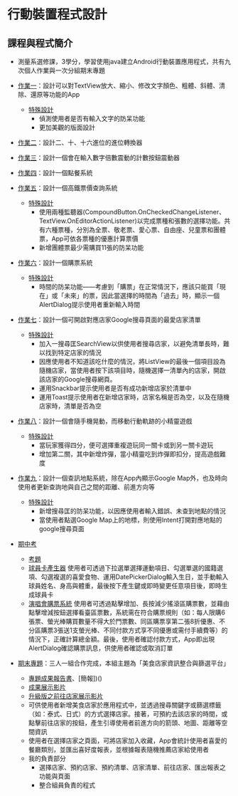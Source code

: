 行動裝置程式設計
==
## 課程與程式簡介
- 測量系選修課，3學分，學習使用java建立Android行動裝置應用程式，共有九次個人作業與一次分組期末專題
  
- [作業一](https://github.com/janiceHuuu/113-1-mobile-application-programming/tree/main/F64126147_CH02_practice1)：設計可以對TextView放大、縮小、修改文字顏色、粗體、斜體、清除、還原等功能的App
  - [特殊設計](https://github.com/janiceHuuu/113-1-mobile-application-programming/blob/main/F64126147_CH02_practice1/F64126147_%E8%83%A1%E7%91%80%E7%9C%9F_%E7%B7%B4%E7%BF%92%E4%B8%80%E7%89%B9%E6%AE%8A%E8%A8%AD%E8%A8%88.pdf)
    - 偵測使用者是否有輸入文字的防呆功能
    - 更加美觀的版面設計
      
- [作業二](https://github.com/janiceHuuu/113-1-mobile-application-programming/tree/main/F64126147_CH03_practice2)：設計二、十、十六進位的進位轉換器
  
- [作業三](https://github.com/janiceHuuu/113-1-mobile-application-programming/tree/main/F64126147_CH04_practice3)：設計一個會在輸入數字倍數震動的計數按鈕震動器
  
- [作業四](https://github.com/janiceHuuu/113-1-mobile-application-programming/tree/main/F64126147_CH05_practice4)：設計一個點餐系統
  
- [作業五](https://github.com/janiceHuuu/113-1-mobile-application-programming/tree/main/F64126147_CH06_practice5)：設計一個高鐵票價查詢系統
  - [特殊設計](https://github.com/janiceHuuu/113-1-mobile-application-programming/blob/main/F64126147_CH06_practice5/F64126147_%E8%83%A1%E7%91%80%E7%9C%9F_%E7%B7%B4%E7%BF%92%E4%BA%94%E7%89%B9%E6%AE%8A%E8%A8%AD%E8%A8%88.pdf)
    - 使用兩種監聽器(CompoundButton.OnCheckedChangeListener、TextView.OnEditorActionListener)以完成票種和張數的選擇功能。共有六種票種，分別為全票、敬老票、愛心票、自由座、兒童票和團體票，App可依各票種的優惠計算票價
    - 新增團體票最少需購買11張的防呆功能
      
- [作業六](https://github.com/janiceHuuu/113-1-mobile-application-programming/tree/main/F64126147_CH07_practice6)：設計一個購票系統
  - [特殊設計](https://github.com/janiceHuuu/113-1-mobile-application-programming/blob/main/F64126147_CH07_practice6/F64126147_%E8%83%A1%E7%91%80%E7%9C%9F_%E7%B7%B4%E7%BF%92%E5%85%AD%E7%89%B9%E6%AE%8A%E8%A8%AD%E8%A8%88.pdf)
    - 時間的防呆功能——考慮到「購票」在正常情況下，應該只能買「現在」或「未來」的票，因此當選擇的時間為「過去」時，顯示一個AlertDialog提示使用者重新輸入時間

- [作業七](https://github.com/janiceHuuu/113-1-mobile-application-programming/tree/main/F64126147_CH0809_practice7)：設計一個可開啟對應店家Google搜尋頁面的最愛店家清單
  - [特殊設計](https://github.com/janiceHuuu/113-1-mobile-application-programming/blob/main/F64126147_CH0809_practice7/F64126147_%E8%83%A1%E7%91%80%E7%9C%9F_%E7%B7%B4%E7%BF%92%E4%B8%83%E7%89%B9%E6%AE%8A%E8%A8%AD%E8%A8%88.pdf)
    - 加入一搜尋匡SearchView以供使用者搜尋店家，以避免清單長時，難以找到特定店家的情況
    - 因應使用者不知道該吃什麼的情況，將ListView的最後一個項目設為隨機店家，當使用者按下該項目時，隨機選擇一清單內的店家，開啟該店家的Google搜尋網頁。
    - 運用Snackbar提示使用者是否有成功新增店家於清單中
    - 運用Toast提示使用者在新增店家時，店家名稱是否為空，以及在隨機店家時，清單是否為空
      
- [作業八](https://github.com/janiceHuuu/113-1-mobile-application-programming/tree/main/F64126147_CH12_practice8)：設計一個會隨手機晃動，而移動行動軌跡的小精靈遊戲
  - [特殊設計](https://github.com/janiceHuuu/113-1-mobile-application-programming/blob/main/F64126147_CH12_practice8/F64126147_%E8%83%A1%E7%91%80%E7%9C%9F_%E7%B7%B4%E7%BF%92%E5%85%AB%E7%89%B9%E6%AE%8A%E8%A8%AD%E8%A8%88.pdf)
    - 當玩家獲得四分，便可選擇重複遊玩同一關卡或到另一關卡遊玩
    - 增加第二關，其中新增炸彈，當小精靈吃到炸彈即扣分，提高遊戲難度
    
- [作業九](https://github.com/janiceHuuu/113-1-mobile-application-programming/tree/main/F64126147_CH14_practice9)：設計一個查訊地點系統，除在App內顯示Google Map外，也及時向使用者更新查詢地與自己之間的距離、前進方向等
  - [特殊設計](https://github.com/janiceHuuu/113-1-mobile-application-programming/blob/main/F64126147_CH14_practice9/F64126147_%E8%83%A1%E7%91%80%E7%9C%9F_%E7%B7%B4%E7%BF%92%E4%B9%9D%E7%89%B9%E6%AE%8A%E8%A8%AD%E8%A8%88.pdf)
    - 新增搜尋匡的防呆功能，以因應使用者輸入錯誤、未查到地點的情況
    - 當使用者點選Google Map上的地標，則使用Intent打開對應地點的google搜尋頁面
      
- [期中考](https://github.com/janiceHuuu/113-1-mobile-application-programming/tree/main/%E6%9C%9F%E4%B8%AD%E8%80%83)
  - [考題](https://github.com/janiceHuuu/113-1-mobile-application-programming/blob/main/%E6%9C%9F%E4%B8%AD%E8%80%83/%E6%9C%9F%E4%B8%AD%E8%80%83%E9%A1%8C.pdf)
  - [球員卡產生器](https://github.com/janiceHuuu/113-1-mobile-application-programming/tree/main/%E6%9C%9F%E4%B8%AD%E8%80%83/F64126147_7276_1)
    使用者可透過下拉選單選擇運動項目、勾選單選的國籍選項、勾選複選的喜愛食物、運用DatePickerDialog輸入生日，並手動輸入球員姓名、身高與體重，最後按下產生鍵或即時變更任意項目後，即時生成球員卡
  - [演唱會購票系統](https://github.com/janiceHuuu/113-1-mobile-application-programming/tree/main/%E6%9C%9F%E4%B8%AD%E8%80%83/F64126147_7276_2)
    使用者可透過點擊增加、長按減少搖滾區購票數，並藉由點擊增減按鈕選擇看臺區票數，系統需在符合購票規則（如：每人限購6張票、螢光棒購買數量不得大於門票數、同區購票享第二張8折優惠、不分區購票3張送1支螢光棒、不同付款方式享不同優惠或需付手續費等）的情況下，正確計算總金額。最後，使用者確認付款方式，App即出現AlertDialog確認購票訊息，供使用者確認或取消訂單
  
- [期末專題](https://github.com/janiceHuuu/113-1-mobile-application-programming/tree/main/group4_2)：三人一組合作完成，本組主題為「美食店家資訊整合與篩選平台」
  - [專題成果報告書](https://github.com/janiceHuuu/113-1-mobile-application-programming/blob/main/group4_2/%E5%B0%88%E9%A1%8C%E6%88%90%E6%9E%9C%E5%A0%B1%E5%91%8A%E6%9B%B8.pdf)、[簡報])()
  - [成果展示影片](https://youtu.be/jHW_42sFfns)
  - [升級版之前往店家展示影片](https://youtube.com/shorts/wr_U_NzrJ-Q)
  - 可供使用者新增美食店家於應用程式中，並透過搜尋關鍵字或篩選標籤（如：泰式、日式）的方式選擇店家。接著，可預約去該店家的時間，或點擊前往店家的按鈕，產生引導使用者前進方向的箭頭、地圖、距離等空間資訊
  - 使用者在選擇店家之頁面，可將店家加入收藏，App會統計使用者喜愛的餐廳類別，並匯出喜好度報表，並根據報表隨機推薦店家給使用者
  - 我的負責部分
    - 選擇店家、預約店家、預約清單、店家清單、前往店家、匯出報表之功能與頁面
    - 整合組員負責的程式
